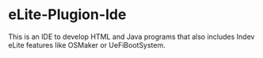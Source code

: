 # eLite-Plugion-Ide
This is an IDE to develop HTML and Java programs that also includes Indev eLite features like OSMaker or UeFiBootSystem.
